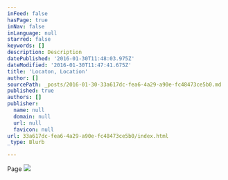 ```yaml
---
inFeed: false
hasPage: true
inNav: false
inLanguage: null
starred: false
keywords: []
description: Description
datePublished: '2016-01-30T11:48:03.975Z'
dateModified: '2016-01-30T11:47:41.675Z'
title: 'Locaton, Location'
author: []
sourcePath: _posts/2016-01-30-33a617dc-fea6-4a29-a90e-fc48473ce5b0.md
published: true
authors: []
publisher:
  name: null
  domain: null
  url: null
  favicon: null
url: 33a617dc-fea6-4a29-a90e-fc48473ce5b0/index.html
_type: Blurb

---
```

Page
![](https://the-grid-user-content.s3-us-west-2.amazonaws.com/925cf604-af28-4e2f-b7bc-0c24293c7b2e.jpg)